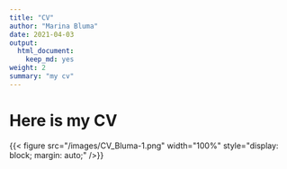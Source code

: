 ```yaml
---
title: "CV"
author: "Marina Bluma"
date: 2021-04-03
output:
  html_document:
    keep_md: yes
weight: 2
summary: "my cv"
---
```


# Here is my CV


{{< figure src="/images/CV_Bluma-1.png" width="100%" style="display: block; margin: auto;" />}}
